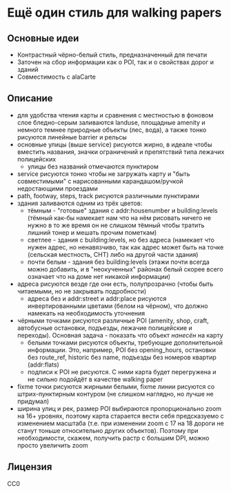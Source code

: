 # Ещё один стиль для walking papers #

## Основные идеи ##

- Контрастный чёрно-белый стиль, предназначенный для печати
- Заточен на сбор информации как о POI, так и о свойствах дорог и зданий
- Совместимость с alaCarte

## Описание ##
- для удобства чтения карты и сравнения с местностью в фоновом слое
  бледно-серым заливаются landuse, площадные amenity и немного темнее
  природные объекты (лес, вода), а также тонко рисуются линейные
  barrier и рельсы
- основные улицы (выше service) рисуются жирно, в идеале чтобы
  вместить названия, значки ограничений и препятствий типа лежачих
  полицейских
  - улицы без названий отмечаются пунктиром
- service рисуются тонко чтобы не загружать карту и "быть совместимыми"
  с нарисованными карандашом/ручкой недостающими проездами
- path, footway, steps, track рисуются различными пунктирами
- здания заливаются одним из трёх цветов:
  - тёмным - "готовые" здания с addr:housenumber и building:levels
    (тёмный как-бы намекает нам что на нём рисовать ничего не нужно
    в то же время он не слишком тёмный чтобы тратить лишний тонер
    и мешать прочим пометкам)
  - светлее - здания с building:levels, но без адреса
    (намекает что нужен адрес, но ненавязчиво, так как адрес может быть
    на точке (сельская местность, СНТ) либо на другой части здания)
  - почти белым - здания без building:levels
    (этажи почти всегда можно добавить, и в "неокученных" районах
    белый скорее всего означает что на доме нет никакой информации)
- адреса рисуются везде где они есть, полупрозрачно (чтобы быть
  читаемыми, но не закрывать подробности)
  - адреса без и addr:street и addr:place рисуются инвертированными
    цветами (белом на чёрном), что должно намекать на необходимость
    уточнения
- чёрными точками рисуются различные POI (amenity, shop, craft,
  автобусные остановки, подъезды, лежачие полицейские и переходы).
  Основная задача - показать что объект *нанесён* на карту
  - белыми точками рисуются объекты, требующие дополнительной
    информации. Это, например, POI без opening_hours, остановки без
    route_ref, historic без name, подъезды без номеров квартир
    (addr:flats)
  - подписи к POI не рисуются. С ними карта будет перегружена и не
    сильно подойдёт в качестве walking paper
- fixme точки рисуются жирными белыми, fixme линии рисуются со
  штрих-пунктирным контуром (не слишком наглядно, но лучше не придумал)
- ширина улиц и рек, размер POI выбираются пропорционально zoom
  на 16+ уровнях, поэтому карта старается вести себя предсказуемо
  с изменением масштаба (т.е. при изменении zoom с 17 на 18 дороги
  не станут тоньше относительно других объектов). Поэтому при
  необходимости, скажем, получить растр с большим DPI, можно просто
  увеличить zoom

## Лицензия ##

CC0
